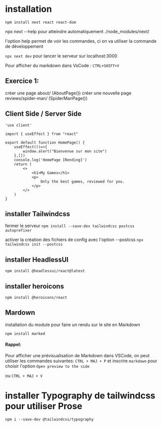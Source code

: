 # installation
```npm install next react react-dom```

npx next --help pour atteindre automatiquement ./node_modules/next/

l'option help permet de voir les commandes, ci on va utiliser la commande de développement

```npx next dev``` pour lancer le serveur sur localhost:3000

Pour afficher du markdown dans VsCode : ```CTRL+SHIFT+V```

## Exercice 1:

créer une page about/ (AboutPage())
créer une nouvelle page reviews/spider-man/ (SpiderManPage())

## Client Side / Server Side 

```
'use client'

import { useEffect } from "react"

export default function HomePage() {
    useEffect(()=>{
        window.alert("Bienvenue sur mon site")
    },[])
    console.log('HomePage [Rending]')
    return (
        <>
            <h1>My Games</h1>
            <p>
                Only the best games, reviewed for you.
            </p>
        </>
    )
}
```


## installer Tailwindcss

fermer le serveur 
```npm install --save-dev tailwindcss postcss autoprefixer```

activer la création des fichiers de config avec l'option --postcss
```npx tailwindcss init --postcss```

## installer HeadlessUI
```npm install @headlessui/react@latest```

## installer heroicons
```npm install @heroicons/react```

## Mardown
installation du module pour faire un rendu sur le site en Markdown

```npm install marked```

#### Rappel: 
Pour afficher une prévisualisation de Markdown dans VSCode, on peut utiliser les commandes suivantes: 
```CTRL + MAJ + P``` et inscrire ```markdown``` pour choisir l'option ```Open preview to the side```

ou 
```CTRL + MAJ + V```

# installer Typography de tailwindcss pour utiliser Prose

```npm i --save-dev @tailwindcss/typography```

